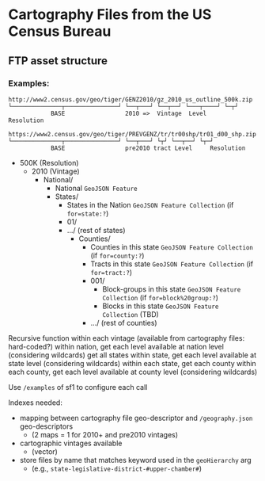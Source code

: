 

# Cartography Files from the US Census Bureau

## FTP asset structure

### Examples:
```
http://www2.census.gov/geo/tiger/GENZ2010/gz_2010_us_outline_500k.zip
└──────────────┬───────────────┘ └──┬───┘ └──┬──┘ └───┬────┘ └─┬┘
            BASE                 2010 =>  Vintage  Level     Resolution

https://www2.census.gov/geo/tiger/PREVGENZ/tr/tr00shp/tr01_d00_shp.zip
└──────────────┬───────────────┘ └──┬───┘ └┬┘ └──┬──┘ └┬─┘
            BASE                 pre2010 tract Level     Resolution
```

- 500K (Resolution)
  - 2010 (Vintage)
    - National/
      - National `GeoJSON Feature`
      - States/
        - States in the Nation `GeoJSON Feature Collection` (if `for=state:?`)
        - 01/
        - .../ (rest of states)
          - Counties/
            - Counties in this state `GeoJSON Feature Collection` (if `for=county:?`)
            - Tracts in this state `GeoJSON Feature Collection` (if `for=tract:?`)
            - 001/
              - Block-groups in this state `GeoJSON Feature Collection` (if `for=block%20group:?`)
              - Blocks in this state `GeoJSON Feature Collection` (TBD) 
            - .../ (rest of counties)


Recursive function
within each vintage (available from cartography files: hard-coded?)
    within nation, get each level available at nation level (considering wildcards)
    get all states
        within state, get each level available at state level (considering wildcards)
        within each state, get each county
            within each county, get each level available at county level (considering wildcards)

Use `/examples` of sf1 to configure each call

Indexes needed:
- mapping between cartography file geo-descriptor and `/geography.json` geo-descriptors 
  - (2 maps = 1 for 2010+ and pre2010 vintages)
- cartographic vintages available 
  - (vector)
- store files by name that matches keyword used in the `geoHierarchy` arg 
  - (e.g., `state-legislative-district-#upper-chamber#`)